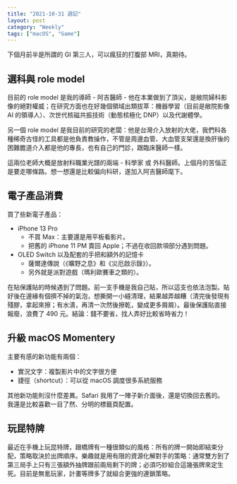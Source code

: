```yaml
---
title: "2021-10-31 週記"
layout: post
category: "Weekly"
tags: ["macOS", "Game"]
---
```


下個月前半是所謂的 GI 第三人，可以瘋狂的打腹部 MRI，真期待。

## 選科與 role model

目前的 role model 是我的導師 - 阿吉醫師 - 他在本業做到了頂尖，是敝院婦科影像的絕對權威；在研究方面也在好幾個領域出類拔萃：機器學習（目前是敝院影像 AI 的領導人）、次世代核磁共振技術（動態核極化 DNP）以及代謝體學。

另一個 role model 是我目前的研究的老闆：他是台灣介入放射的大佬，我們科各種稀奇古怪的工具都是他負責教操作，不管是周邊血管、大血管支架還是換肝後的困難膽道介入都是他的專長，也有自己的門診，跟臨床醫師一樣。

這兩位老師大概是放射科職業光譜的兩端 - 科學家 或 外科醫師。上個月的苦惱正是要走哪條路。想一想還是比較偏向科研，遂加入阿吉醫師麾下。

## 電子產品消費

買了些新電子產品：

- iPhone 13 Pro
  - 不買 Max：主要還是用平板看影片。
  - 把舊的 iPhone 11 PM 賣回 Apple；不過在收回款項部分遇到問題。
- OLED Switch 以及配套的手把和額外的記憶卡
  - 薩爾達傳說（《曠野之息》和《災厄啟示錄》）。
  - 另外就是派對遊戲（瑪利歐賽車之類的）。

在貼保護貼的時候遇到了問題。前一支手機是我自己貼，所以這支也依法泡製。貼好後在邊緣有個擠不掉的氣泡，想撕開一小縫清理，結果越弄越糟（清完後發現有殘膠，拿起來擦；有水漬，再清一次然後擦乾，變成更多屑屑）。最後保護貼直接報廢，浪費了 490 元。結論：錢不要省，找人弄好比較省時省力！

## 升級 macOS Momentery

主要有感的新功能有兩個：

- 實況文字：複製影片中的文字很方便
- 捷徑（shortcut）：可以從 macOS 調度很多系統服務

其他新功能則沒什麼差異。Safari 我用了一陣子新介面後，還是切換回去舊的。我還是比較喜歡一目了然、分明的標籤頁配置。

## 玩昆特牌

最近在手機上玩昆特牌，跟橋牌有一種很類似的風格：所有的牌一開始即結束分配，策略取決於出牌順序。樂趣就是用有限的資源化解對手的策略：通常雙方到了第三局手上只有三張額外抽牌跟前兩局剩下的牌；必須巧妙組合這幾張牌來定生死。目前是無氪玩家，計畫等牌多了就組合更強的連鎖策略。
